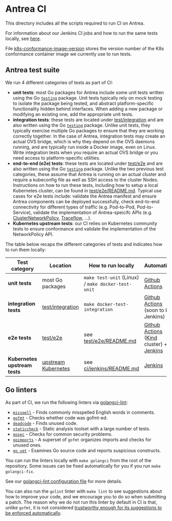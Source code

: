 # Antrea CI

This directory includes all the scripts required to run CI on Antrea.

For information about our Jenkins CI jobs and how to run the same tests locally,
see [here](jenkins/README.md).

File [k8s-conformance-image-version](k8s-conformance-image-version) stores the
version number of the K8s conformance container image we currently use to run
tests.

## Antrea test suite

We run 4 different categories of tests as part of CI:
 * **unit tests**: most Go packages for Antrea include some unit tests written
   using the Go [`testing`] package. Unit tests typically rely on mock testing
   to isolate the package being tested, and abstract platform-specific
   functionality hidden behind interfaces. When adding a new package or
   modifying an existing one, add the appropriate unit tests.
 * **integration tests**: these tests are located under [test/integration] and
   are also written using the Go [`testing`] package. Unlike unit tests, they
   typically exercise multiple Go packages to ensure that they are working
   correctly together. In the case of Antrea, integration tests may create an
   actual OVS bridge, which is why they depend on the OVS daemons running, and
   are typically run inside a Docker image, even on Linux. Write integration
   tests when you require an actual OVS bridge or you need access to
   platform-specific utilities.
 * **end-to-end (e2e) tests**: these tests are located under [test/e2e] and are
   also written using the Go [`testing`] package. Unlike the two previous test
   categories, these assume that Antrea is running on an actual cluster and
   require a kubeconfig file as well as SSH access to the cluster Nodes.
   Instructions on how to run these tests, including how to setup a local
   Kubernetes cluster, can be found in [test/e2e/README.md]. Typical use cases
   for e2e tests include: validate the Antrea manifest and ensure Antrea
   components can be deployed successfully, check end-to-end connectivity for
   different types of traffic (e.g. Pod-to-Pod, Pod-to-Service), validate the
   implementation of Antrea-speicifc APIs
   (e.g. [ClusterNetworkPolicy](/docs/network-policy.md),
   [Traceflow](/docs/traceflow-guide.md), ...).
 * **Kubernetes upstream tests**: our CI relies on Kubernetes community tests to
   ensure conformance and validate the implementation of the NetworkPolicy API.

The table below recaps the different categories of tests and indicates how to
run them locally:

| Test category                 | Location              | How to run locally                                 | Automation |
| ----------------------------- | --------------------- | -------------------------------------------------- | ---------- |
| **unit tests**                | most Go packages      | `make test-unit` (Linux) / `make docker-test-unit` | [Github Actions] |
| **integration tests**         | [test/integration]    | `make docker-test-integration`                     | [Github Actions] (soon to be Jenkins) |
| **e2e tests**                 | [test/e2e]            | see [test/e2e/README.md]                           | [Github Actions] ([Kind] cluster) + [Jenkins] |
| **Kubernetes upstream tests** | [upstream Kubernetes] | see [ci/jenkins/README.md]                         | [Jenkins] |

[test/integration]: /test/integration
[test/e2e]: /test/e2e
[test/e2e/README.md]: /test/e2e/README.md
[ci/jenkins/README.md]: /ci/jenkins/README.md
[Jenkins]: /ci/jenkins/README.md
[Kind]: https://kind.sigs.k8s.io/
[upstream Kubernetes]: https://github.com/kubernetes/community/blob/master/contributors/devel/sig-testing/e2e-tests.md
[`testing`]: https://golang.org/pkg/testing/
[Github Actions]: https://github.com/features/actions

## Go linters

As part of CI, we run the following linters via
[golangci-lint](https://github.com/golangci/golangci-lint):
 * [`misspell`](https://github.com/client9/misspell) - Finds commonly misspelled English words in comments.
 * [`gofmt`](https://golang.org/cmd/gofmt/) - Checks whether code was gofmt-ed.
 * [`deadcode`](https://github.com/remyoudompheng/go-misc/tree/master/deadcode) - Finds unused code.
 * [`staticcheck`](https://staticcheck.io/) - Static analysis toolset with a large number of tests.
 * [`gosec`](https://github.com/securego/gosec) - Checks for common security problems.
 * [`goimports`](https://godoc.org/golang.org/x/tools/cmd/goimports) - A superset of `gofmt` organizes imports and checks for unused ones.
 * [`go vet`](https://golang.org/cmd/vet/) - Examines Go source code and reports suspicious constructs.

You can run the linters locally with `make golangci` from the root of the
repository. Some issues can be fixed automatically for you if you run `make
golangci-fix`.

See our [golangci-lint configuration file](/.golangci.yml) for more details.

You can also run the `golint` linter with `make lint` to see suggestions about
how to improve your code, and we encourage you to do so when submitting a
patch. The reason why we do not run this linter by default in CI is that, unlike
`gofmt`, it is not considered [trustworthy enough for its suggestions to be
enforced automatically](https://github.com/golang/lint#purpose).
